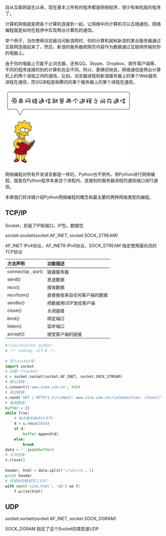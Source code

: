 自从互联网诞生以来，现在基本上所有的程序都是网络程序，很少有单机版的程序了。

计算机网络就是把各个计算机连接到一起，让网络中的计算机可以互相通信。网络编程就是如何在程序中实现两台计算机的通信。

举个例子，当你使用浏览器访问新浪网时，你的计算机就和新浪的某台服务器通过互联网连接起来了，然后，新浪的服务器把网页内容作为数据通过互联网传输到你的电脑上。

由于你的电脑上可能不止浏览器，还有QQ、Skype、Dropbox、邮件客户端等，不同的程序连接的别的计算机也会不同，所以，更确切地说，网络通信是两台计算机上的两个进程之间的通信。比如，浏览器进程和新浪服务器上的某个Web服务进程在通信，而QQ进程是和腾讯的某个服务器上的某个进程在通信。

![网络通信就是两个进程在通信](img/网络编程.png)

网络编程对所有开发语言都是一样的，Python也不例外。用Python进行网络编程，就是在Python程序本身这个进程内，连接别的服务器进程的通信端口进行通信。

本章我们将详细介绍Python网络编程的概念和最主要的两种网络类型的编程。

## TCP/IP

Socket，封装了IP和端口，IP包，数据包

socket.socket(socket.AF_INET, socket.SOCK_STREAM)

AF_INET IPv4协议，AF_INET6 IPv6协议，SOCK_STREAM 指定使用面向流的TCP协议

| 方法声明               | 功能描述           |
| :----------------- | :------------- |
| connect(ip , port) | 链接服务器          |
| send()             | 发送数据           |
| recv()             | 接收数据           |
| recvfrom()         | 直接接收来自任何客户端的数据 |
| sendto()           | 把数据用UDP发给客户端   |
| close()            | 关闭链接           |
| bind()             | 绑定端口           |
| listen()           | 监听端口           |
| accept()           | 接受客户端的链接       |

```python
#!/usr/bin/env python
# -*- coding: utf-8 -*-

# 导入socket库:
import socket
# 创建一个socket:
s = socket.socket(socket.AF_INET, socket.SOCK_STREAM)
# 建立连接:
s.connect(('www.sina.com.cn', 80))
# 发送数据:
s.send('GET / HTTP/1.1\r\nHost: www.sina.com.cn\r\nConnection: close\r\n\r\n')
# 接收数据:
buffer = []
while True:
	# 每次最多接收1k字节:
	d = s.recv(1024)
	if d:
		buffer.append(d)
	else:
		break
data = ''.join(buffer)
# 关闭连接:
s.close()

header, html = data.split('\r\n\r\n', 1)
print header
# 把接收的数据写入文件:
with open('sina.html', 'wb') as f:
	f.write(html)
```

## UDP

socket.socket(socket.AF_INET, socket.SOCK_DGRAM)

SOCK_DGRAM 指定了这个Socket的类型是UDP